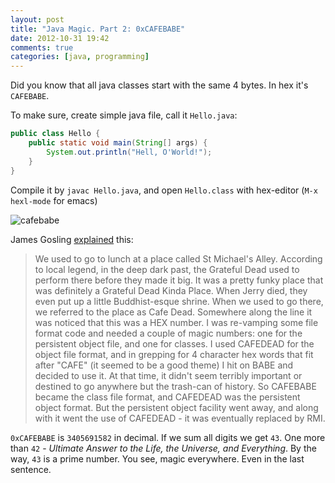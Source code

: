 ```yaml
---
layout: post
title: "Java Magic. Part 2: 0xCAFEBABE"
date: 2012-10-31 19:42
comments: true
categories: [java, programming]
---
```


Did you know that all java classes start with the same 4 bytes. In hex it's `CAFEBABE`.

<!-- more -->

To make sure, create simple java file, call it `Hello.java`:

``` java
public class Hello {
    public static void main(String[] args) {
        System.out.println("Hell, O'World!");
    }
}
```

Compile it by `javac Hello.java`, and open `Hello.class` with hex-editor (`M-x hexl-mode` for emacs)

![](/images/posts/cafebabe.png "cafebabe")

James Gosling [explained](http://radio-weblogs.com/0100490/2003/01/28.html) this:

> We used to go to lunch at a place called St Michael's Alley.
> According to local legend, in the deep dark past, the Grateful Dead used to perform there before they made it big.
> It was a pretty funky place that was definitely a Grateful Dead Kinda Place.
> When Jerry died, they even put up a little Buddhist-esque shrine.
> When we used to go there, we referred to the place as Cafe Dead.
> Somewhere along the line it was noticed that this was a HEX number.
> I was re-vamping some file format code and needed a couple of magic numbers: one for the persistent object file, and one for classes.
> I used CAFEDEAD for the object file format, and in grepping for 4 character hex words that fit after "CAFE" (it seemed to be a good theme)
> I hit on BABE and decided to use it. At that time, it didn't seem terribly important or destined to go anywhere but the trash-can of history.
> So CAFEBABE became the class file format, and CAFEDEAD was the persistent object format. But the persistent object facility went away,
> and along with it went the use of CAFEDEAD - it was eventually replaced by RMI.

`0xCAFEBABE` is `3405691582` in decimal.
If we sum all digits we get `43`. One more than `42` - *Ultimate Answer to the Life, the Universe, and Everything*.
By the way, `43` is a prime number. You see, magic everywhere. Even in the last sentence.
